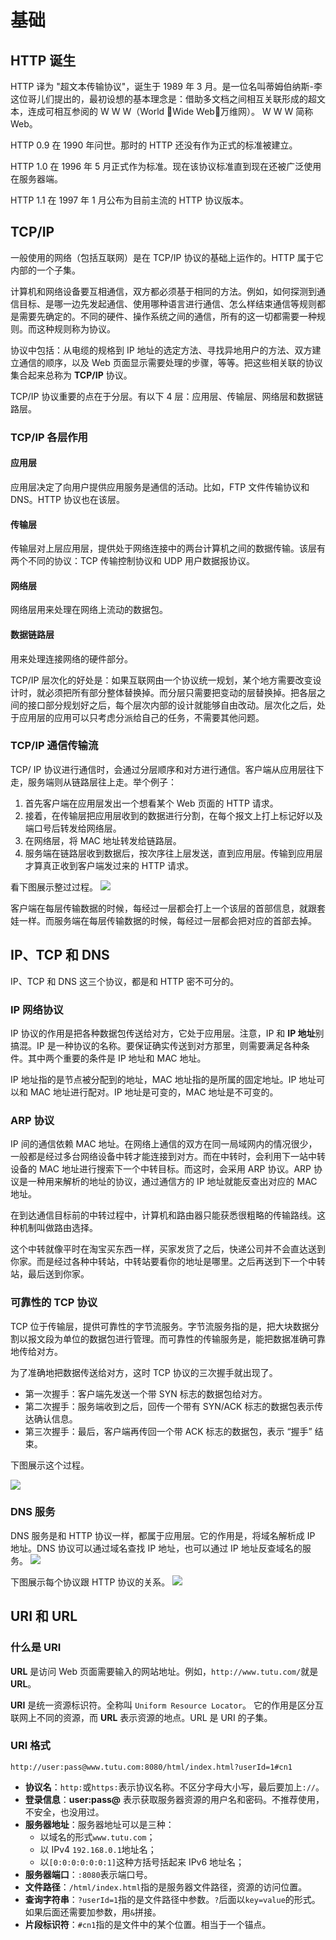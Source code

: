 # 基础

## HTTP 诞生

HTTP 译为 "超文本传输协议"，诞生于 1989 年 3 月。是一位名叫蒂姆伯纳斯-李这位哥儿们提出的，最初设想的基本理念是：借助多文档之间相互关联形成的超文本，连成可相互参阅的 W W W（World Wide Web，万维网）。 W W W 简称 Web。

HTTP 0.9 在 1990 年问世。那时的 HTTP 还没有作为正式的标准被建立。

HTTP 1.0 在 1996 年 5 月正式作为标准。现在该协议标准直到现在还被广泛使用在服务器端。

HTTP 1.1 在 1997 年 1 月公布为目前主流的 HTTP 协议版本。

## TCP/IP

一般使用的网络（包括互联网）是在 TCP/IP 协议的基础上运作的。HTTP 属于它内部的一个子集。

计算机和网络设备要互相通信，双方都必须基于相同的方法。例如，如何探测到通信目标、是哪一边先发起通信、使用哪种语言进行通信、怎么样结束通信等规则都是需要先确定的。不同的硬件、操作系统之间的通信，所有的这一切都需要一种规则。而这种规则称为协议。

协议中包括：从电缆的规格到 IP 地址的选定方法、寻找异地用户的方法、双方建立通信的顺序，以及 Web 页面显示需要处理的步骤，等等。把这些相关联的协议集合起来总称为 **TCP/IP** 协议。

TCP/IP 协议重要的点在于分层。有以下 4 层：应用层、传输层、网络层和数据链路层。

### TCP/IP 各层作用

#### 应用层

应用层决定了向用户提供应用服务是通信的活动。比如，FTP 文件传输协议和 DNS。HTTP 协议也在该层。

#### 传输层

传输层对上层应用层，提供处于网络连接中的两台计算机之间的数据传输。该层有两个不同的协议：TCP 传输控制协议和 UDP 用户数据报协议。

#### 网络层

网络层用来处理在网络上流动的数据包。

#### 数据链路层

用来处理连接网络的硬件部分。

TCP/IP 层次化的好处是：如果互联网由一个协议统一规划，某个地方需要改变设计时，就必须把所有部分整体替换掉。而分层只需要把变动的层替换掉。把各层之间的接口部分规划好之后，每个层次内部的设计就能够自由改动。层次化之后，处于应用层的应用可以只考虑分派给自己的任务，不需要其他问题。

### TCP/IP 通信传输流

TCP/ IP 协议进行通信时，会通过分层顺序和对方进行通信。客户端从应用层往下走，服务端则从链路层往上走。举个例子：

1. 首先客户端在应用层发出一个想看某个 Web 页面的 HTTP 请求。
2. 接着，在传输层把应用层收到的数据进行分割，在每个报文上打上标记好以及端口号后转发给网络层。
3. 在网络层，将 MAC 地址转发给链路层。
4. 服务端在链路层收到数据后，按次序往上层发送，直到应用层。传输到应用层才算真正收到客户端发过来的 HTTP 请求。

看下图展示整过过程。
![](./images/1/1.3.1.jpg)

客户端在每层传输数据的时候，每经过一层都会打上一个该层的首部信息，就跟套娃一样。而服务端在每层传输数据的时候，每经过一层都会把对应的首部去掉。

## IP、TCP 和 DNS

IP、TCP 和 DNS 这三个协议，都是和 HTTP 密不可分的。

### IP 网络协议

IP 协议的作用是把各种数据包传送给对方，它处于应用层。注意，IP 和 **IP 地址**别搞混。IP 是一种协议的名称。要保证确实传送到对方那里，则需要满足各种条件。其中两个重要的条件是 IP 地址和 MAC 地址。

IP 地址指的是节点被分配到的地址，MAC 地址指的是所属的固定地址。IP 地址可以和 MAC 地址进行配对。IP 地址是可变的，MAC 地址是不可变的。

### ARP 协议

IP 间的通信依赖 MAC 地址。在网络上通信的双方在同一局域网内的情况很少，一般都是经过多台网络设备中转才能连接到对方。而在中转时，会利用下一站中转设备的 MAC 地址进行搜索下一个中转目标。而这时，会采用 ARP 协议。ARP 协议是一种用来解析的地址的协议，通过通信方的 IP 地址就能反查出对应的 MAC 地址。

在到达通信目标前的中转过程中，计算机和路由器只能获悉很粗略的传输路线。这种机制叫做路由选择。

这个中转就像平时在淘宝买东西一样，买家发货了之后，快递公司并不会直达送到你家。而是经过各种中转站，中转站要看你的地址是哪里。之后再送到下一个中转站，最后送到你家。

### 可靠性的 TCP 协议

TCP 位于传输层，提供可靠性的字节流服务。字节流服务指的是，把大块数据分割以报文段为单位的数据包进行管理。而可靠性的传输服务是，能把数据准确可靠地传给对方。

为了准确地把数据传送给对方，这时 TCP 协议的三次握手就出现了。

- 第一次握手：客户端先发送一个带 SYN 标志的数据包给对方。
- 第二次握手：服务端收到之后，回传一个带有 SYN/ACK 标志的数据包表示传达确认信息。
- 第三次握手：最后，客户端再传回一个带 ACK 标志的数据包，表示 “握手” 结束。

下图展示这个过程。

![](./images/1/1.4.1.jpg)

### DNS 服务

DNS 服务是和 HTTP 协议一样，都属于应用层。它的作用是，将域名解析成 IP 地址。DNS 协议可以通过域名查找 IP 地址，也可以通过 IP 地址反查域名的服务。
![](./images/1/1-5-1.jpg)

下图展示每个协议跟 HTTP 协议的关系。
![](./images/1/1-6-1.jpg)

## URI 和 URL

### 什么是 URI

**URL** 是访问 Web 页面需要输入的网站地址。例如，`http://www.tutu.com/`就是 **URL**。

**URI** 是统一资源标识符。全称叫 `Uniform Resource Locator`。 它的作用是区分互联网上不同的资源，而 **URL** 表示资源的地点。URL 是 URI 的子集。

### URI 格式

`http://user:pass@www.tutu.com:8080/html/index.html?userId=1#cn1`

- **协议名**：`http:`或`https:`表示协议名称。不区分字母大小写，最后要加上`://`。
- **登录信息**：**user:pass@** 表示获取服务器资源的用户名和密码。不推荐使用，不安全，也没用过。
- **服务器地址**：服务器地址可以是三种：
  - 以域名的形式`www.tutu.com`；
  - 以 IPv4 `192.168.0.1`地址名；
  - 以`[0:0:0:0:0:0:1]`这种方括号括起来 IPv6 地址名；
- **服务器端口**：`:8080`表示端口号。
- **文件路径**：`/html/index.html`指的是服务器文件路径，资源的访问位置。
- **查询字符串**：`?userId=1`指的是文件路径中参数。`?`后面以`key=value`的形式。如果后面还需要加参数，用`&`拼接。
- **片段标识符**：`#cn1`指的是文件中的某个位置。相当于一个锚点。
